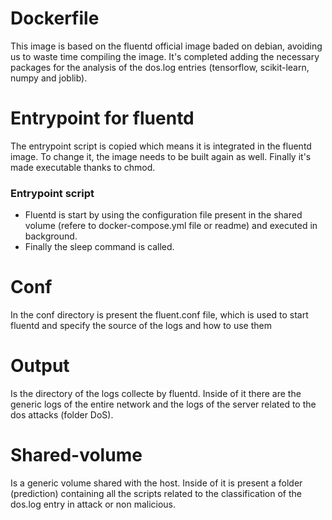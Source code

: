 # Dockerfile
This image is based on the fluentd official image baded on debian, avoiding us to waste time compiling the image. It's completed adding the necessary packages for the analysis of the dos.log entries (tensorflow, scikit-learn, numpy and joblib).
# Entrypoint for fluentd
The entrypoint script is copied which means it is integrated in the fluentd image. To change it, the image needs to be built again as well. 
Finally it's made executable thanks to chmod.

### Entrypoint script
* Fluentd is start by using the configuration file present in the shared volume (refere to docker-compose.yml file or readme) and executed in background.
* Finally the sleep command is called.


# Conf
In the conf directory is present the fluent.conf file, which is used to start fluentd and specify the source of the logs and how to use them

# Output
Is the directory of the logs collecte by fluentd. Inside of it there are the generic logs of the entire network and the logs of the server related to the dos attacks (folder DoS).

# Shared-volume
Is a generic volume shared with the host. Inside of it is present a folder (prediction) containing all the scripts related to the classification of the dos.log entry in attack or non malicious.